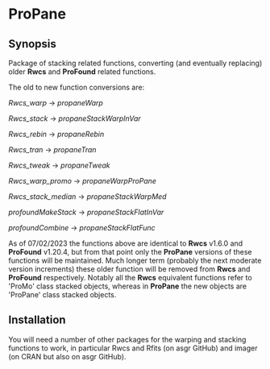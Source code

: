 # ProPane

## Synopsis

Package of stacking related functions, converting (and eventually replacing) older **Rwcs** and **ProFound** related functions.

The old to new function conversions are:

*Rwcs_warp* → *propaneWarp*

*Rwcs_stack* → *propaneStackWarpInVar*

*Rwcs_rebin* → *propaneRebin*

*Rwcs_tran* → *propaneTran*

*Rwcs_tweak* → *propaneTweak*

*Rwcs_warp_promo* → *propaneWarpProPane*

*Rwcs_stack_median* → *propaneStackWarpMed*

*profoundMakeStack* → *propaneStackFlatInVar*

*profoundCombine* → *propaneStackFlatFunc*

As of 07/02/2023 the functions above are identical to **Rwcs** v1.6.0 and **ProFound** v1.20.4, but from that point only the **ProPane** versions of these functions will be maintained. Much longer term (probably the next moderate version increments) these older function will be removed from **Rwcs** and **ProFound** respectively. Notably all the **Rwcs** equivalent functions refer to 'ProMo' class stacked objects, whereas in **ProPane** the new objects are 'ProPane' class stacked objects.

## Installation

You will need a number of other packages for the warping and stacking functions to work, in particular Rwcs and Rfits (on asgr GitHub) and imager (on CRAN but also on asgr GitHub).
